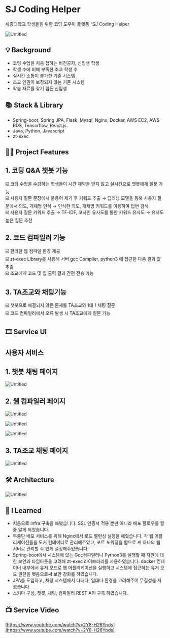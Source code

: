 # SJ Coding Helper

세종대학교 학생들을 위한 코딩 도우미 플랫폼 “SJ Coding Helper

![Untitled](SJ%20Coding%20Helper%207f474c93a2da4ef6aeb0632413514224/Untitled.png)

## 💡 Background

- 코딩 수업을 처음 접하는 비전공자, 신입생 학생
- 학생 수에 비해 부족한 조교 학생 수
- 실시간 소통이 불가한 기존 시스템
- 조교 인권이 보장되지 않는 기존 시스템
- 학습 자료를 찾기 힘든 신입생

## **📚 Stack & Library**

- Spring-boot, Spring JPA, Flask, Mysql, Nginx, Docker, AWS EC2, AWS RDS, Tensorflow, React.js
- Java, Python, Javascript
- zt-exec

## 👩‍💻 Project Features

## 1. 코딩 Q&A 챗봇 기능

<aside>
☑️ 코딩 수업을 수강하는 학생들이 시간 제약을 받지 않고 실시간으로 챗봇에게 질문 가능

</aside>

<aside>
☑️ 사용자 질문 문장에서 불용어 제거 후 키워드 추출 → 딥러닝 모델을 통해 사용자 질문에서 의도, 개체명 인식 → 인식한 의도, 개체명 키워드를 이용하여 답변 검색

</aside>

<aside>
☑️ 사용자 질문 키워드 추출 → TF-IDF, 코사인 유사도를 통한 키워드 유사도 → 유서도 높은 질문 추천

</aside>

## 2. 코드 컴파일러 기능

<aside>
☑️ 편리한 웹 컴파일 환경 제공

</aside>

<aside>
☑️ zt-exec Library를 사용해 서버 gcc Compiler, python3 에 접근한 다음 결과 값 추출

</aside>

<aside>
☑️ 조교에게 코드 및 입 출력 결과 간편 전송 가능

</aside>

## 3. TA조교와 채팅기능

<aside>
☑️ 챗봇으로 해결되지 않은 문제를 TA조교와 1대 1 채팅 질문

</aside>

<aside>
☑️ 코드 컴파일러에서 오류 발생 시 TA조교에게 질문 가능

</aside>

## 🎞️ Service UI

## 사용자 서비스

## 1. 챗봇 채팅 페이지

![Untitled](SJ%20Coding%20Helper%207f474c93a2da4ef6aeb0632413514224/Untitled%201.png)

## 2. 웹 컴파일러 페이지

![Untitled](SJ%20Coding%20Helper%207f474c93a2da4ef6aeb0632413514224/Untitled%202.png)

![Untitled](SJ%20Coding%20Helper%207f474c93a2da4ef6aeb0632413514224/Untitled%203.png)

![Untitled](SJ%20Coding%20Helper%207f474c93a2da4ef6aeb0632413514224/Untitled%204.png)

## 3. TA조교 채팅 페이지

![Untitled](SJ%20Coding%20Helper%207f474c93a2da4ef6aeb0632413514224/Untitled%205.png)

## 🛠️ Architecture

![Untitled](SJ%20Coding%20Helper%207f474c93a2da4ef6aeb0632413514224/Untitled%206.png)

## 💭 I Learned

- 처음으로 Infra 구축을 해봤습니다. SSL 인증서 적용 뿐만 아니라 배포 플로우를 짤 줄 알게 되었습니다.
- 무중단 배포 서비스를 위해 Nginx에서 로드 밸런싱 설정을 해줬습니다. 각 웹 어플리케이션들을 도커 컨테이너로 관리해주었고, 포트 포워딩을 함으로 써 하나의 웹 서버로 관리할 수 있게 설정해주었습니다.
- Spring-boot에서 시스템에 있는 Gcc컴파일러나 Python3를 실행할 때 자원에 대한 보안과 타임아웃을 고려해 zt-exec 라이브러리를 사용하였습니다. docker 컨테이너 내부에서 유저 모드로 웹 어플리케이션을 실행하고 시스템에 접근하는 유저 모드 권한을 뺏음으로써 보안 강화를 하였습니다.
- JPA를 도입하고, 채팅 시스템에서 다대다, 일대다 환경을 고려해주어 무결성을 지켰습니다.
- 스키마 구성, 챗봇, 채팅, 컴파일러 REST API 구축 하였습니다.

## 📺 Service Video

[https://www.youtube.com/watch?v=2Y8-H26Ypds](https://www.youtube.com/watch?v=2Y8-H26Ypds)
